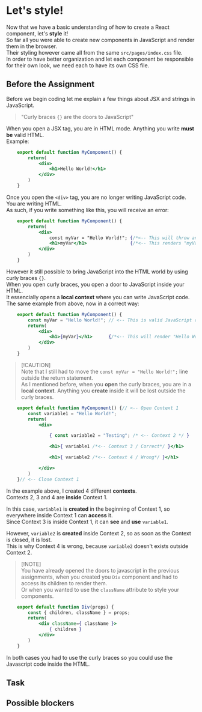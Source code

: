 # Let's style!

Now that we have a basic understanding of how to create a React component, let's **style** it!<br/>
So far all you were able to create new components in JavaScript and render them in the browser.<br/>
Their styling however came all from the same `src/pages/index.css` file.<br/>
In order to have better organization and let each component be responsible for their own look, we need each to have its own CSS file.<br/>

## Before the Assignment

Before we begin coding let me explain a few things about JSX and strings in JavaScript.

> "Curly braces `{}` are the doors to JavaScript"

When you open a JSX tag, you are in HTML mode. Anything you write **must be** valid HTML.<br/>
Example:
```jsx
    export default function MyComponent() {
        return(
            <div>
                <h1>Hello World!</h1>
            </div>
        )
    }
```

Once you open the `<div>` tag, you are no longer writing JavaScript code. You are writing HTML.<br/>
As such, if you write something like this, you will receive an error:
```jsx
    export default function MyComponent() {
        return(
            <div>
                const myVar = "Hello World!"; {/*<-- This will throw an error. It's Illegal.*/}
                <h1>myVar</h1>                {/*<-- This renders "myVar" instead the value you wanted*/}
            </div>
        )
    }
```

However it still possible to bring JavaScript into the HTML world by using curly braces `{}`.<br/>
When you open curly braces, you open a door to JavaScript inside your HTML.<br/>
It essencially opens a **local context** where you can write JavaScript code.<br/>
The same example from above, now in a correct way:

```jsx
    export default function MyComponent() {
        const myVar = "Hello World!"; // <-- This is valid JavaScript code
        return(
            <div>
                <h1>{myVar}</h1>      {/*<-- This will render "Hello World!"*/}
            </div>
        )
    }
```

> [!CAUTION]<br/>
> Note that I still had to move the `const myVar = "Hello World!";` line outside the return statement.<br/>
> As I mentioned before, when you **open** the curly braces, you are in a **local context**. Anything you **create** inside it will be lost outside the curly braces.<br/>

```jsx
    export default function MyComponent() {// <-- Open Context 1
        const variable1 = "Hello World!"; 
        return(
            <div> 

                { const variable2 = "Testing"; /* <-- Context 2 */ }

                <h1>{ variable1 /*<-- Context 3 / Correct*/ }</h1> 

                <h1>{ variable2 /*<-- Context 4 / Wrong*/ }</h1>

            </div>
        )
    }// <-- Close Context 1
```

In the example above, I created 4 different **contexts**.<br/>
Contexts 2, 3 and 4 are **inside** Context 1.<br/>

In this case, `variable1` is **created** in the beginning of Context 1, so everywhere inside Context 1 can **access** it.<br/>
Since Context 3 is inside Context 1, it can **see** and **use** `variable1`.<br/>

However, `variable2` is **created** inside Context 2, so as soon as the Context is closed, it is lost.<br/>
This is why Context 4 is wrong, because `variable2` doesn't exists outside Context 2.<br/>

> [!NOTE]<br/>
> You have already opened the doors to javascript in the previous assignments, when you created you `Div` component and had to access its children to render them.<br/>
Or when you wanted to use the `className` attribute to style your components.<br/>

```jsx
    export default function Div(props) {
        const { children, className } = props;
        return(
            <div className={ className }>
                { children }
            </div>
        )
    }
```

In both cases you had to use the curly braces so you could use the Javascript code inside the HTML.<br/>

## Task

## Possible blockers